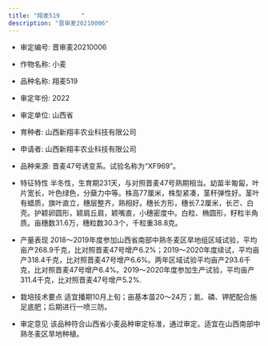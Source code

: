 ```yaml
---
title: "翔麦519      "
description: "晋审麦20210006"
---
```

* 审定编号:  晋审麦20210006

*  作物名称:  小麦

*  品种名称:  翔麦519      

*  审定年份:  2022

*  审定单位:  山西省

* 育种者:  山西新翔丰农业科技有限公司

*  申请者:  山西新翔丰农业科技有限公司

*  品种来源:  晋麦47号诱变系。试验名称为“XF969”。

*  特征特性
半冬性，生育期231天，与对照晋麦47号熟期相当。幼苗半匍匐，叶片宽长，叶色绿色，分蘖力中等。株高77厘米，株型紧凑，茎秆弹性好。茎叶有蜡质，旗叶直立，穗层整齐，熟相好。穗长方形，穗长7.2厘米，长芒、白壳。护颖卵圆形，颖肩丘肩，颖嘴直，小穗密度中。白粒、椭圆形，籽粒半角质。亩穗数31.6万，穗粒数30.3个，千粒重38.8克。

*  产量表现
2018～2019年度参加山西省南部中熟冬麦区旱地组区域试验，平均亩产268.9千克，比对照晋麦47号增产6.2%；2019～2020年度续试，平均亩产318.4千克，比对照晋麦47号增产6.6%。两年区域试验平均亩产293.6千克，比对照晋麦47号增产6.4%。2019～2020年度参加生产试验，平均亩产311.4千克，比对照晋麦47号增产5.2%.

*  栽培技术要点
适宜播期10月上旬；亩基本苗20～24万；氮、磷、钾肥配合施足底肥；后期进行一喷三防。

*  审定意见
该品种符合山西省小麦品种审定标准，通过审定。适宜在山西南部中熟冬麦区旱地种植。
